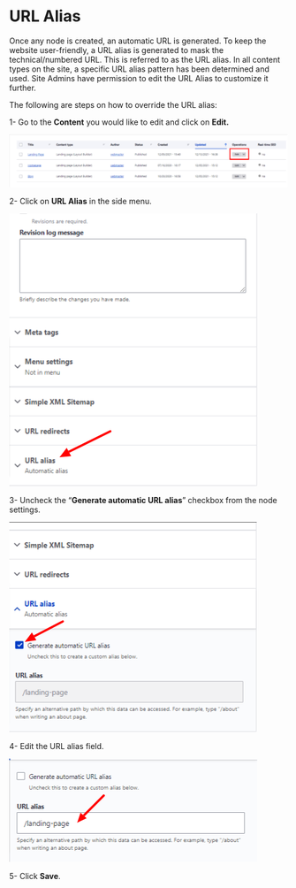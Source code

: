 # URL Alias

Once any node is created, an automatic URL is generated. To keep the website user-friendly, a URL alias is generated to mask the technical/numbered URL. This is referred to as the URL alias. In all content types on the site, a specific URL alias pattern has been determined and used. Site Admins have permission to edit the URL Alias to customize it further.

The following are steps on how to override the URL alias:

1- Go to the **Content** you would like to edit and click on **Edit.**

![Edit the content](<../../drupal-platform-docs/.gitbook/assets/Edit the content .png>)

2- Click on **URL Alias** in the side menu.

![URL alias](<../../drupal-platform-docs/.gitbook/assets/URL alias.png>)

3- Uncheck the “**Generate automatic URL alias**” checkbox from the node settings.

![URL alias - Generate automatic URL alias checkbox](<../../drupal-platform-docs/.gitbook/assets/URL alias - Generate automatic URL alias Checkbox.png>)

4- Edit the URL alias field.

![Edit the URL](<../../drupal-platform-docs/.gitbook/assets/Edit the URL alias.png>)

5- Click **Save**.
